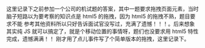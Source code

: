 这里记录下之前参加一个公司的机试题的答案，其中一题要求拖拽页面元素，当时脑子短路以为要考察的知识点是 html5 的拖拽，因为 html5 的拖拽不熟，题目要求不能
参考其他资料所以只好告诉面试官没写过，充满了遗憾！！！。后来想象其实纯 JS 就可以搞定了，就是个移动位置的事情呀，题们也没要求用 html5 特性完成，遗憾满满！！
刚才用了点儿事件写了个简单版本的拖拽，这里记录下。
